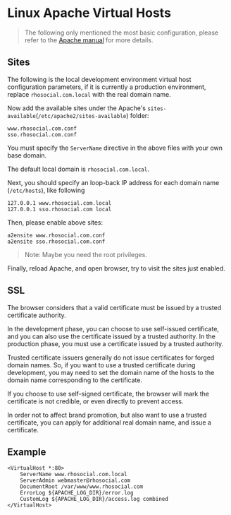 # Linux Apache Virtual Hosts

> The following only mentioned the most basic configuration, please refer to the [Apache manual](http://httpd.apache.org/docs/2.4/) for more details.

## Sites

The following is the local development environment virtual host configuration parameters,
if it is currently a production environment, replace `rhosocial.com.local` with the real domain name.

Now add the available sites under the Apache's `sites-available`(`/etc/apache2/sites-available`) folder:

```
www.rhosocial.com.conf
sso.rhosocial.com.conf
```

You must specify the `ServerName` directive in the above files with your own base domain.

The default local domain is `rhosocial.com.local`.

Next, you should specify an loop-back IP address for each domain name (`/etc/hosts`), like following

```
127.0.0.1 www.rhosocial.com.local
127.0.0.1 sso.rhosocial.com local
```

Then, please enable above sites:

```
a2ensite www.rhosocial.com.conf
a2ensite sso.rhosocial.com.conf
```

> Note: Maybe you need the root privileges.

Finally, reload Apache, and open browser, try to visit the sites just enabled.

## SSL

The browser considers that a valid certificate must be issued by a trusted certificate authority.

In the development phase, you can choose to use self-issued certificate,
and you can also use the certificate issued by a trusted authority.
In the production phase, you must use a certificate issued by a trusted authority.

Trusted certificate issuers generally do not issue certificates for forged domain names.
So, if you want to use a trusted certificate during development,
you may need to set the domain name of the hosts to the domain name corresponding to the certificate.

If you choose to use self-signed certificate, the browser will mark the certificate
is not credible, or even directly to prevent access.

In order not to affect brand promotion, but also want to use a trusted certificate,
you can apply for additional real domain name, and issue a certificate.

## Example

```
<VirtualHost *:80>
    ServerName www.rhosocial.com.local
    ServerAdmin webmaster@rhosocial.com
    DocumentRoot /var/www/www.rhosocial.com
    ErrorLog ${APACHE_LOG_DIR}/error.log
    CustomLog ${APACHE_LOG_DIR}/access.log combined
</VirtualHost>
```
